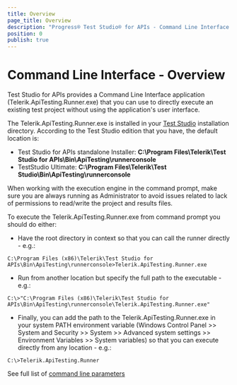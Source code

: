 ```yaml
---
title: Overview
page_title: Overview
description: "Progress® Test Studio® for APIs - Command Line Interface - Overview"
position: 0
publish: true
---
```


# Command Line Interface - Overview

Test Studio for APIs provides a Command Line Interface application (Telerik.ApiTesting.Runner.exe) that you can use to directly execute an existing test project without using the application's user interface. 

The Telerik.ApiTesting.Runner.exe is installed in your <a href="http://www.telerik.com/teststudio">Test Studio</a> installation directory. 
According to the Test Studio edition that you have, the default location is:

 * Test Studio for APIs standalone Installer: **C:\Program Files\Telerik\Test Studio for APIs\Bin\ApiTesting\runnerconsole**
 * TestStudio Ultimate: **C:\Program Files\Telerik\Test Studio\Bin\ApiTesting\runnerconsole**

When working with the execution engine in the command prompt, make sure you are always running as Administrator to avoid issues related to lack of permissions to read/write the project and results files.

To execute the Telerik.ApiTesting.Runner.exe from command prompt you should do either:
  - Have the root directory in context so that you can call the runner directly - e.g.:
  
`C:\Program Files (x86)\Telerik\Test Studio for APIs\Bin\ApiTesting\runnerconsole>Telerik.ApiTesting.Runner.exe`
  
  - Run from another location but specify the full path to the executable - e.g.:
  
`C:\>"C:\Program Files (x86)\Telerik\Test Studio for APIs\Bin\ApiTesting\runnerconsole\Telerik.ApiTesting.Runner.exe"`

  - Finally, you can add the path to the Telerik.ApiTesting.Runner.exe in your system PATH environment variable (Windows Control Panel >> System and Security >> System >> Advanced system settings >> Environment Variables >> System variables) so that you can execute directly from any location - e.g.:
  
`C:\>Telerik.ApiTesting.Runner`


See full list of <a href="/features/command-line/command-line-parameters">command line parameters</a>